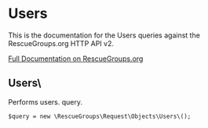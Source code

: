 # Users

This is the documentation for the Users queries against the RescueGroups.org HTTP API v2.

[Full Documentation on RescueGroups.org](https://userguide.rescuegroups.org/display/APIDG/Object+definitions#Objectdefinitions-users)

## Users\

Performs users. query.

    $query = new \RescueGroups\Request\Objects\Users\();


